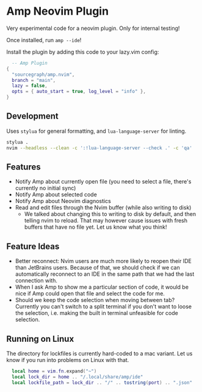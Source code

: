 # Amp Neovim Plugin

Very experimental code for a neovim plugin. Only for internal testing!

Once installed, run `amp --ide`!

Install the plugin by adding this code to your lazy.vim config:

```lua
  -- Amp Plugin
{
  "sourcegraph/amp.nvim",
  branch = "main", 
  lazy = false,
  opts = { auto_start = true, log_level = "info" },
}
```

## Development

Uses `stylua` for general formatting, and `lua-language-server` for linting.

```bash
stylua .
nvim --headless --clean -c ':!lua-language-server --check .' -c 'qa'
```

## Features

- Notify Amp about currently open file (you need to select a file, there's currently no initial sync)
- Notify Amp about selected code
- Notify Amp about Neovim diagnostics
- Read and edit files through the Nvim buffer (while also writing to disk)
  - We talked about changing this to writing to disk by default, and then telling nvim to reload. That may however cause issues with fresh buffers that have no file yet. Let us know what you think!

## Feature Ideas

- Better reconnect: Nvim users are much more likely to reopen their IDE than JetBrains users. Because of that, we should check if we can automatically reconnect to an IDE in the same path that we had the last connection with.
- When I ask Amp to show me a particular section of code, it would be nice if Amp could open that file and select the code for me.
- Should we keep the code selection when moving between tab? Currently you can't switch to a split terminal if you don't want to loose the selection, i.e. making the built in terminal unfeasible for code selection.

## Running on Linux

The directory for lockfiles is currently hard-coded to a mac variant. Let us know if you run into problems on Linux with that.

```lua
  local home = vim.fn.expand("~")
  local lock_dir = home .. "/.local/share/amp/ide"
  local lockfile_path = lock_dir .. "/" .. tostring(port) .. ".json"
```
